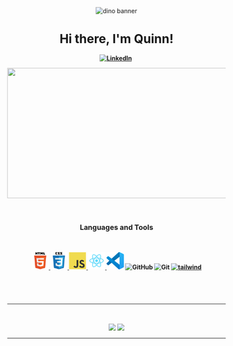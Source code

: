 <p align="center">
     <img align="center" src="https://storage.googleapis.com/gweb-uniblog-publish-prod/original_images/Dino_non-birthday_version.gif" alt="dino banner"/>
</p>
 
<p>
  <h1 align="center"><b>Hi there, I'm Quinn! </h1>
</p>

<p align="center">
<a href="https://www.linkedin.com/in/quinn-peterson-software-engineer/"><img src="https://img.shields.io/badge/linkedin-%230077B5.svg?&style=for-the-badge&logo=linkedin&logoColor=white" alt="LinkedIn" /></a>&nbsp;     
</p>


<p align="center"><img src="https://komarev.com/ghpvc/?username=quinnpeterson" width="600" height="300"  /></p>


<br />

<p>
<h3 align="center"> Languages and Tools</h3>
</p>

<br />

<p align="center">
<a href="https://www.w3.org/html/" target="_blank"> <img src="https://raw.githubusercontent.com/devicons/devicon/master/icons/html5/html5-original-wordmark.svg" alt="html5" width="40" height="40"/> </a>
<a href="https://www.w3schools.com/css/" target="_blank"> <img src="https://raw.githubusercontent.com/devicons/devicon/master/icons/css3/css3-original-wordmark.svg" alt="css3" width="40" height="40"/> </a>
<a href="https://developer.mozilla.org/en-US/docs/Web/JavaScript" target="_blank"> <img src="https://raw.githubusercontent.com/devicons/devicon/master/icons/javascript/javascript-original.svg" alt="javascript" width="40" height="40"/> </a>
<a href="https://reactjs.org/" target="_blank"> <img src="https://raw.githubusercontent.com/github/explore/80688e429a7d4ef2fca1e82350fe8e3517d3494d/topics/react/react.png" alt="react" width="40" height="40"/> </a>
<img alt="Visual Studio Code" width="40px" src="https://raw.githubusercontent.com/github/explore/80688e429a7d4ef2fca1e82350fe8e3517d3494d/topics/visual-studio-code/visual-studio-code.png" />
<img alt="GitHub" width="40px" src="https://docs.google.com/uc?export=download&id=1fkb6h66GdyddiOlDGXZecngQQoFs9yV0" />
<img alt="Git" width="40px" src="https://raw.githubusercontent.com/jmnote/z-icons/master/svg/git.svg" />
<a href="https://tailwindcss.com/" target="_blank"> <img src="https://www.vectorlogo.zone/logos/tailwindcss/tailwindcss-icon.svg" alt="tailwind" width="40" height="40"/> </a>
   </p>
<br />
<p align="center">
<br />

---

<br />
<p align="center">
<img src="https://github-readme-stats.vercel.app/api?username=QuinnPeterson&theme=algolia&show_icons=true" width="410"/>
<img src="https://github-readme-stats.vercel.app/api/top-langs/?username=QuinnPeterson&layout=compact&theme=algolia" width="400" />
</p>

---
